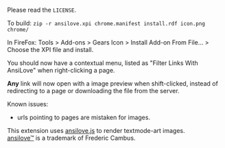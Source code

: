 Please read the `LICENSE`.

To build: `zip -r ansilove.xpi chrome.manifest install.rdf icon.png chrome/`

In FireFox: Tools > Add-ons > Gears Icon > Install Add-on From File... > Choose the XPI file and install.

You should now have a contextual menu, listed as "Filter Links With AnsiLove" when right-clicking a page.

**Any** link will now open with a image preview when shift-clicked, instead of redirecting to a page or downloading the file from the server.

Known issues:
- urls pointing to pages are mistaken for images.

This extension uses [ansilove.js][1] to render textmode-art images.  
[ansilove™][2] is a trademark of Frederic Cambus.

[1]: http://andyherbert.github.io/ansilove.js/
[2]: https://github.com/fcambus/ansilove